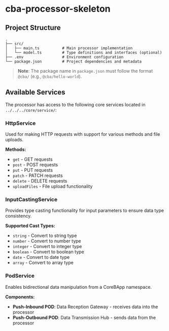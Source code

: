 # cba-processor-skeleton

## Project Structure

```
.
├── src/
│   ├── main.ts          # Main processor implementation
│   └── model.ts         # Type definitions and interfaces (optional)
├── .env                 # Environment configuration
└── package.json         # Project dependencies and metadata
```

> **Note**: The package name in `package.json` must follow the format `@cba/` (e.g., `@cba/hello-world`).

## Available Services

The processor has access to the following core services located in `../../../core/service/`:

### HttpService

Used for making HTTP requests with support for various methods and file uploads.

**Methods:**

- `get` - GET requests
- `post` - POST requests
- `put` - PUT requests
- `patch` - PATCH requests
- `delete` - DELETE requests
- `uploadFiles` - File upload functionality

### InputCastingService

Provides type casting functionality for input parameters to ensure data type consistency.

**Supported Cast Types:**

- `string` - Convert to string type
- `number` - Convert to number type
- `integer` - Convert to integer type
- `boolean` - Convert to boolean type
- `date` - Convert to date type
- `array` - Convert to array type

### PodService

Enables bidirectional data manipulation from a CoreBApp namespace.

**Components:**

- **Push-Inbound POD**: Data Reception Gateway - receives data into the processor
- **Push-Outbound POD**: Data Transmission Hub - sends data from the processor
